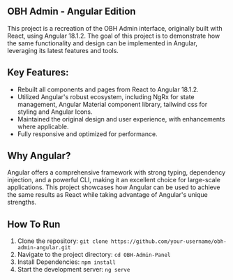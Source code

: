 ## OBH Admin - Angular Edition

This project is a recreation of the OBH Admin interface, originally built with React, using Angular 18.1.2. The goal of this project is to demonstrate how the same functionality and design can be implemented in Angular, leveraging its latest features and tools.


## Key Features:

- Rebuilt all components and pages from React to Angular 18.1.2.
- Utilized Angular's robust ecosystem, including NgRx for state management, Angular Material component library, tailwind css for styling and Angular Icons.
- Maintained the original design and user experience, with enhancements where applicable.
- Fully responsive and optimized for performance.


## Why Angular?

Angular offers a comprehensive framework with strong typing, dependency injection, and a powerful CLI, making it an excellent choice for large-scale applications. This project showcases how Angular can be used to achieve the same results as React while taking advantage of Angular's unique strengths.

## How To Run

1. Clone the repository:
   ```git clone https://github.com/your-username/obh-admin-angular.git```
2. Navigate to the project directory:
  ```cd OBH-Admin-Panel```
3. Install Dependencies:
   ```npm install```
4. Start the development server:
   ```ng serve```
